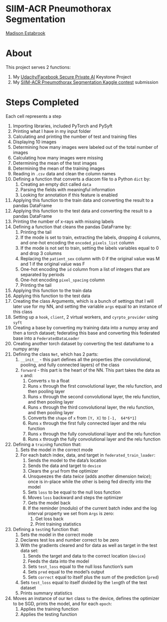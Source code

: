 # SIIM-ACR Pneumothorax Segmentation
[Madison Estabrook](https://github.com/madisonestabrook)
# About
This project serves 2 functions: 
1. My [Udacity/Facebook Secure Private AI](https://www.udacity.com/facebook-AI-scholarship) Keystone Project
2. My [SIIM-ACR Pneumothorax Segmentation Kaggle contest](https://www.kaggle.com/c/siim-acr-pneumothorax-segmentation) submission
# Steps Completed
Each cell represents a step
1.	Importing libraries, included PyTorch and PySyft
2.	Printing what I have in my input folder 
3.	Calculating and printing the number of test and training files
4.	Displaying 10 images
5.	Determining how many images were labeled out of the total number of images
6.	Calculating how many images were missing
7.	Determining the mean of the test images
8.	Determining the mean of the training images
9.	Reading in `.csv` data and clean the column names
10.	Defining a function that converts a diacom file to a Python `dict` by:
    1.	Creating an empty dict called `data`
    2.	Parsing the fields with meaningful information 
    3.	Looking for annotation if this feature is enabled 
11.	Applying this function to the train data and converting the result to a pandas DataFrame
12.	Applying this function to the test data and converting the result to a pandas DataFrame
13.	Printing the number of x-rays with missing labels 
14.	Defining a function that cleans the pandas DataFrame by:
    1.	Printing the tail 
    2.	If the mode is set to train, extracting the labels, dropping 4 columns, and one-hot encoding the `encoded_pixels_list` column
    3.	If the mode is not set to train, setting the labels variables equal to 0 and drop 3 columns 
    4.	Replacing the `patient_sex` column with 0 if the original value was M and 1 if the original value was F
    5.	One-hot encoding the `id` column from a list of integers that are separated by periods   
    6.	One-hot encoding `pixel_spacing` column
    7.	Printing the tail
15.	Applying this function to the train data 
16.	Applying this function to the test data 
17.	Creating the class Arguments, which is a bunch of settings that I will later use for my NN, and setting the variable `args` equal to an instance of this class
18.	Setting up a `hook`, `client`, 2 virtual workers, and `cyrpto_provider` using `syft`
19.	Creating a base by converting my training data into a numpy array and then a torch dataset; federating this base and converting this federated base into a `FederatedDataLoader`
20.	Creating another torch dataset by converting the test dataframe to a numpy array
21.	Defining the class `Net`, which has 2 parts: 
    1. `__init__` - this part defines all the properties (the convolutional, pooling, and fully connected layers) of the class
    2.	`forward` - this part is the heart of the NN. This part takes the data as `x` and: 
        1.	Converts `x` to a float
        2.	Runs `x` through the first convolutional layer, the relu function, and then pooling layer
        3.	Runs `x` through the second convolutional layer, the relu function, and then pooling layer
        4.	Runs `x` through the third convolutional layer, the relu function, and then pooling layer
        5.	Converts the `shape` of `x` from `[Y, X]` to `[-1,  64*6*1]`
        6.	Runs `x` through the first fully connected layer and the relu function
        7.	Runs `x` through the fully convolutional layer and the relu function
        8.	Runs `x` through the fully convolutional layer and the relu function
22.	Defining a `train`ing function that:
    1.	Sets the model in the correct mode
    2.	For each batch index, data, and target in `federated_train_loader`:
        1.	Sends the model to the data’s location
        2.	Sends the data and target to `device`
        3.	Clears the `grad` from the optimizer 
        4.	Unsqueezes the data *twice* (adds another dimension *twice*); once is in-place while the other is being fed directly into the model 
        5.	Sets `loss` to be equal to the null loss function
        6.	Moves `loss` backward and steps the optimizer 
        7.	Gets the model back
        8.	If the reminder (modulo) of the current batch index and the log interval property we set from `Args` is zero:
               1.	Get loss back
               2.	Print training statistics 
23.	Defining a `test`ing function that:
    1.	Sets the model in the correct mode 
    2.	Declares test los and number correct to be zero
    3.	With the gradients cleared and for data as well as target in the test data set:
        1.	Sends the target and data to the correct location (`device`)
        2.	Feeds the data into the model 
        3.	Sets `test_loss` equal to the null loss function’s sum
        4.	Sets `pred` equal to the model’s output
        5.	Sets `correct` equal to itself plus the sum of the prediction (`pred`)
    4.	Sets `test_loss` equal to itself divided by the `len`gth of the test dataset
    5.	Prints summary statistics 
24.	Moves an instance of our `Net` class `to` the device, defines the optimizer to be SGD, prints the model, and for each `epoch`:
    1.	Applies the training function 
    2.	Applies the testing function 
